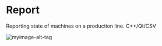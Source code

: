 # Report
Reporting state of machines on a production line. C++/Qt/CSV

![myimage-alt-tag](https://cloud.githubusercontent.com/assets/12704328/15130865/db92c88e-164b-11e6-929b-fd5a330a0812.png)
